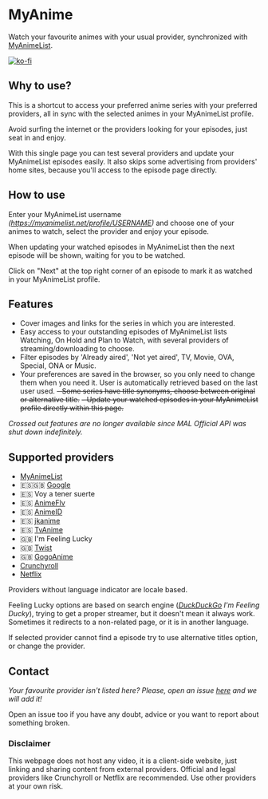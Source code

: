 # MyAnime
Watch your favourite animes with your usual provider, synchronized with [MyAnimeList](https://myanimelist.net/).

[![ko-fi](https://www.ko-fi.com/img/githubbutton_sm.svg)](https://ko-fi.com/carleslc)

## Why to use?
This is a shortcut to access your preferred anime series with your preferred providers, all in sync with the selected animes in your MyAnimeList profile.

Avoid surfing the internet or the providers looking for your episodes, just seat in and enjoy. 

With this single page you can test several providers and update your MyAnimeList episodes easily. It also skips some advertising from providers' home sites, because you'll access to the episode page directly.

## How to use
Enter your MyAnimeList username _(https://myanimelist.net/profile/USERNAME)_ and choose one of your animes to watch, select the provider and enjoy your episode.

When updating your watched episodes in MyAnimeList then the next episode will be shown, waiting for you to be watched.

Click on "Next" at the top right corner of an episode to mark it as watched in your MyAnimeList profile.

## Features
- Cover images and links for the series in which you are interested.
- Easy access to your outstanding episodes of MyAnimeList lists Watching, On Hold and Plan to Watch, with several providers of streaming/downloading to choose.
- Filter episodes by 'Already aired', 'Not yet aired', TV, Movie, OVA, Special, ONA or Music.
- Your preferences are saved in the browser, so you only need to change them when you need it. User is automatically retrieved based on the last user used.
<s>- Some series have title synonyms, choose between original or alternative title.</s>
<s>- Update your watched episodes in your MyAnimeList profile directly within this page.</s>

_Crossed out features are no longer available since MAL Official API was shut down indefinitely._

## Supported providers
- [MyAnimeList](https://myanimelist.net/)
- 🇪🇸🇬🇧 [Google](https://www.google.com/)
- 🇪🇸 Voy a tener suerte
- 🇪🇸 [AnimeFlv](https://www.animeflv.net)
- 🇪🇸 [AnimeID](https://www.animeid.tv/)
- 🇪🇸 [jkanime](http://jkanime.net/)
- 🇪🇸 [TvAnime](http://tvanime.org/)
- 🇬🇧 I'm Feeling Lucky
- 🇬🇧 [Twist](https://twist.moe/)
- 🇬🇧 [GogoAnime](https://www2.gogoanime.se/)
- [Crunchyroll](https://www.crunchyroll.com/)
- [Netflix](https://www.netflix.com/)

Providers without language indicator are locale based.

Feeling Lucky options are based on search engine (_[DuckDuckGo](https://duckduckgo.com/) I'm Feeling Ducky_), trying to get a proper streamer, but it doesn't mean it always work. Sometimes it redirects to a non-related page, or it is in another language.

If selected provider cannot find a episode try to use alternative titles option, or change the provider.

## Contact

_Your favourite provider isn't listed here? Please, open an issue [here](http://github.com/Carleslc/MyAnime/issues) and we will add it!_

Open an issue too if you have any doubt, advice or you want to report about something broken.

### Disclaimer
This webpage does not host any video, it is a client-side website, just linking and sharing content from external providers. Official and legal providers like Crunchyroll or Netflix are recommended. Use other providers at your own risk.

